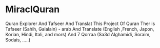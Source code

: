 MiraclQuran
===========

Quran Explorer And Tafseer And Translat This Project Of Quran Ther is Tafseer (Sahih, Galalain) - arab And Translate (English ,French, Japon, Korian, Hindi, Itali, and mors) And 7 Qorraa (Sa3d Alghamidi, Soraim, Sodais, .....)
